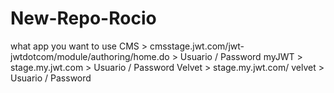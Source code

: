 # New-Repo-Rocio
what app you want to use
CMS > cmsstage.jwt.com/jwt-jwtdotcom/module/authoring/home.do > Usuario / Password
myJWT > stage.my.jwt.com > Usuario / Password
Velvet > stage.my.jwt.com/ velvet > Usuario / Password
